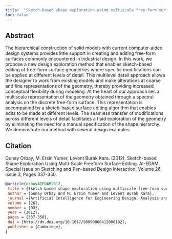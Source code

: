 ```yaml
---
title:  "Sketch-based shape exploration using multiscale free-form surface editing"
toc: false
---
```


## Abstract

The hierarchical construction of solid models with current computer-aided design systems provides little support in creating and editing free-form surfaces commonly encountered in industrial design. In this work, we propose a new design exploration method that enables sketch-based editing of free-form surface geometries where specific modifications can be applied at different levels of detail. This multilevel detail approach allows the designer to work from existing models and make alterations at coarse and fine representations of the geometry, thereby providing increased conceptual flexibility during modeling. At the heart of our approach lies a multiscale representation of the geometry obtained through a spectral analysis on the discrete free-form surface. This representation is accompanied by a sketch-based surface editing algorithm that enables edits to be made at different levels. The seamless transfer of modifications across different levels of detail facilitates a fluid exploration of the geometry by eliminating the need for a manual specification of the shape hierarchy. We demonstrate our method with several design examples.

## Citation

Gunay Orbay, M. Ersin Yumer, Levent Burak Kara. (2012). Sketch-based Shape Exploration Using Multi-Scale Freeform Surface Editing. AI-EDAM, Special Issue on Sketching and Pen-based Design Interaction, Volume 26, Issue 3, Pages 337-350.

```bibtex
@article{orbayAIEDAM2012, 
 title = {Sketch-based shape exploration using multiscale free-form surface editing},
 author = {Gunay Orbay and M. Ersin Yumer and Levent Burak Kara}, 
 journal ={Artificial Intelligence for Engineering Design, Analysis and Manufacturing},
 volume = {26}, 
 number = {03}, 
 year = {2012}, 
 pages = {337-350}, 
 doi = {http://dx.doi.org/10.1017/S0890060412000182}, 
 publisher = {Cambridge}, 
}
`````````````````````````````````
